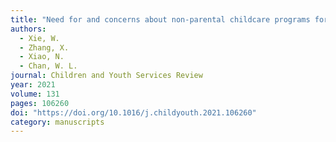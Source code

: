 ```yaml
---
title: "Need for and concerns about non-parental childcare programs for infants and toddlers in Hong Kong: Voices of parents"
authors:
  - Xie, W.
  - Zhang, X.
  - Xiao, N.
  - Chan, W. L.
journal: Children and Youth Services Review
year: 2021
volume: 131
pages: 106260
doi: "https://doi.org/10.1016/j.childyouth.2021.106260"
category: manuscripts
---
```

